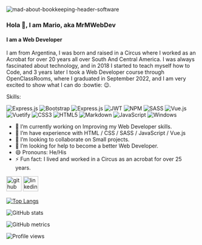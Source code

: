 ![mad-about-bookkeeping-header-software](https://user-images.githubusercontent.com/51481617/192114058-15665ec0-2681-46fe-ae1a-e83b0f8fca3f.jpg)


### Hola 👋, I am Mario, aka MrMWebDev
#### I am a Web Developer
I am from Argentina, I was born and raised in a Circus where I worked as an Acrobat for over 20 years all over South And Central America.
I was always fascinated about technology, and in 2018 I started to teach myself how to Code, and 3 years later I took a Web Developer course through OpenClassRooms, where I graduated in September 2022, and I am very excited to show what I can do :bowtie: :wink:.

Skills: 
 
![Express.js](https://img.shields.io/badge/express.js-%23404d59.svg?style=for-the-badge&logo=express&logoColor=%2361DAFB) ![Bootstrap](https://img.shields.io/badge/bootstrap-%23563D7C.svg?style=for-the-badge&logo=bootstrap&logoColor=white) ![Express.js](https://img.shields.io/badge/express.js-%23404d59.svg?style=for-the-badge&logo=express&logoColor=%2361DAFB) ![JWT](https://img.shields.io/badge/JWT-black?style=for-the-badge&logo=JSON%20web%20tokens) ![NPM](https://img.shields.io/badge/NPM-%23000000.svg?style=for-the-badge&logo=npm&logoColor=white) ![SASS](https://img.shields.io/badge/SASS-hotpink.svg?style=for-the-badge&logo=SASS&logoColor=white) ![Vue.js](https://img.shields.io/badge/vuejs-%2335495e.svg?style=for-the-badge&logo=vuedotjs&logoColor=%234FC08D) ![Vuetify](https://img.shields.io/badge/Vuetify-1867C0?style=for-the-badge&logo=vuetify&logoColor=AEDDFF) ![CSS3](https://img.shields.io/badge/css3-%231572B6.svg?style=for-the-badge&logo=css3&logoColor=white) ![HTML5](https://img.shields.io/badge/html5-%23E34F26.svg?style=for-the-badge&logo=html5&logoColor=white) ![Markdown](https://img.shields.io/badge/markdown-%23000000.svg?style=for-the-badge&logo=markdown&logoColor=white) ![JavaScript](https://img.shields.io/badge/javascript-%23323330.svg?style=for-the-badge&logo=javascript&logoColor=%23F7DF1E) ![Windows](https://img.shields.io/badge/Windows-0078D6?style=for-the-badge&logo=windows&logoColor=white)


- 🔭 I’m currently working on Improving my Web Developer skills. 
- 🌱 I’m have experience with HTML / CSS / SASS / JavaScript / Vue.js 
- 👯 I’m looking to collaborate on Small projects. 
- 🤔 I’m looking for help to become a better Web Developer. 
- 😄 Pronouns: He/His 
- ⚡ Fun fact: I lived and worked in a Circus as an acrobat for over 25 years.


[<img src='https://cdn.jsdelivr.net/npm/simple-icons@3.0.1/icons/github.svg' alt='github' height='40' style='#fff'>](https://github.com/MrMWebDev)  [<img src='https://cdn.jsdelivr.net/npm/simple-icons@3.0.1/icons/linkedin.svg' alt='linkedin' height='40' style='#fff'>]([https://www.linkedin.com/in/tihanymario@gmail.com/](https://www.linkedin.com/in/mario-moreno-7122621b9/))  

[![Top Langs](https://github-readme-stats.vercel.app/api/top-langs/?username=MrMWebDev)](https://github.com/anuraghazra/github-readme-stats)

![GitHub stats](https://github-readme-stats.vercel.app/api?username=MrMWebDev&show_icons=true)  

![GitHub metrics](https://metrics.lecoq.io/MrMWebDev)  

![Profile views](https://gpvc.arturio.dev/MrMWebDev)  
